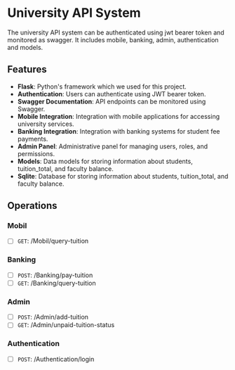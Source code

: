 # University API System


The university API system can be authenticated using jwt bearer token and monitored as swagger. It includes mobile, banking, admin, authentication and models.

## Features

- **Flask**: Python's framework which we used for this project.
- **Authentication**: Users can authenticate using JWT bearer token.
- **Swagger Documentation**: API endpoints can be monitored using Swagger.
- **Mobile Integration**: Integration with mobile applications for accessing university services.
- **Banking Integration**: Integration with banking systems for student fee payments.
- **Admin Panel**: Administrative panel for managing users, roles, and permissions.
- **Models**: Data models for storing information about students, tuition_total, and faculty balance.
- **Sqlite**: Database for storing information about students, tuition_total, and faculty balance.

## Operations 

### Mobil

- [ ] `GET`: /Mobil/query-tuition

### Banking

- [ ] `POST`: /Banking/pay-tuition
- [ ] `GET`: /Banking/query-tuition

### Admin

- [ ] `POST`: /Admin/add-tuition
- [ ] `GET`: /Admin/unpaid-tuition-status

### Authentication

- [ ] `POST`: /Authentication/login
